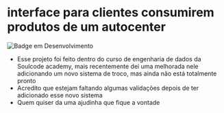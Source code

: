 # interface para clientes consumirem produtos de um autocenter
![Badge em Desenvolvimento](https://img.shields.io/badge/Linguagem-Python-blue)


- Esse projeto foi feito dentro do curso de engenharia de dados da Soulcode academy, mais recentemente dei uma melhorada nele adicionando um novo sistema de troco, mas ainda não está totalmente pronto
- Acredito que estejam faltando algumas validações depois de ter adicionado esse novo sistema
- Quem quiser da uma ajudinha que fique a vontade 
